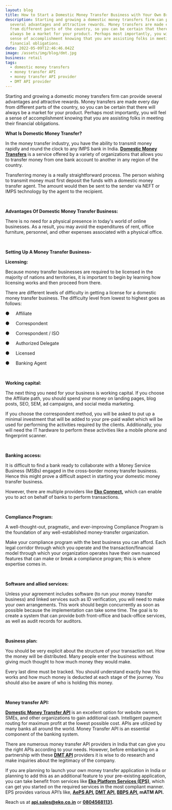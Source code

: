 ```yaml
---
layout: blog
title: How to Start a Domestic Money Transfer Business with Your Own Brand?
description: Starting and growing a domestic money transfers firm can provide
  several advantages and attractive rewards. Money transfers are made every day
  from different parts of the country, so you can be certain that there will
  always be a market for your product. Perhaps most importantly, you will feel a
  sense of accomplishment knowing that you are assisting folks in meeting their
  financial obligations.
date: 2022-05-09T12:46:46.042Z
image: /assets/img/blog/dmt.jpg
business: retail
tags:
  - domestic money transfers
  - money transfer API
  - money transfer API provider
  - DMT API provider
---
```

Starting and growing a domestic money transfers firm can provide several advantages and attractive rewards. Money transfers are made every day from different parts of the country, so you can be certain that there will always be a market for your product. Perhaps most importantly, you will feel a sense of accomplishment knowing that you are assisting folks in meeting their financial obligations.



**What Is Domestic Money Transfer?**

In the money transfer industry, you have the ability to transmit money rapidly and round the clock to any IMPS bank in India. **[Domestic Money Transfers](https://eko.in/developers/eps/domestic-money-transfer-api)** is a service offered by a variety of organizations that allows you to transfer money from one bank account to another in any region of the country.

Transferring money is a really straightforward process. The person wishing to transmit money must first deposit the funds with a domestic money transfer agent. The amount would then be sent to the sender via NEFT or IMPS technology by the agent to the recipient.

 

**Advantages Of Domestic Money Transfer Business:**

There is no need for a physical presence in today's world of online businesses. As a result, you may avoid the expenditures of rent, office furniture, personnel, and other expenses associated with a physical office.

 

**Setting Up A Money Transfer Business-**

**Licensing:**

Because money transfer businesses are required to be licensed in the majority of nations and territories, it is important to begin by learning how licensing works and then proceed from there.

There are different levels of difficulty in getting a license for a domestic money transfer business. The difficulty level from lowest to highest goes as follows:

●     Affiliate

●     Correspondent

●     Correspondent / ISO

●     Authorized Delegate

●     Licensed

●     Banking Agent

 

**Working capital:**

The next thing you need for your business is working capital. If you choose the Affiliate path, you should spend your money on landing pages, blog posts, SEO, SEM, ad campaigns, and social media marketing.

If you choose the correspondent method, you will be asked to put up a minimal investment that will be added to your pre-paid wallet which will be used for performing the activities required by the clients. Additionally, you will need the IT hardware to perform these activities like a mobile phone and fingerprint scanner.

 

**Banking access:**

It is difficult to find a bank ready to collaborate with a Money Service Business (MSBs) engaged in the cross-border money transfer business. Hence this might prove a difficult aspect in starting your domestic money transfer business.

However, there are multiple providers like **[Eko Connect](https://play.google.com/store/apps/details?id=in.eko.connect),** which can enable you to act on behalf of banks to perform transactions.

 

**Compliance Program:**

A well-thought-out, pragmatic, and ever-improving Compliance Program is the foundation of any well-established money-transfer organization. 

Make your compliance program with the best business you can afford. Each legal corridor through which you operate and the transaction/financial model through which your organization operates have their own nuanced features that can make or break a compliance program; this is where expertise comes in.

 

**Software and allied services:**

Unless your agreement includes software (to run your money transfer business) and linked services such as ID verification, you will need to make your own arrangements. This work should begin concurrently as soon as possible because the implementation can take some time. The goal is to create a system that can provide both front-office and back-office services, as well as audit records for auditors.

 

**Business plan:**

You should be very explicit about the structure of your transaction set. How the money will be distributed. Many people enter the business without giving much thought to how much money they would make.

Every last dime must be tracked. You should understand exactly how this works and how much money is deducted at each stage of the journey. You should also be aware of who is holding this money.

 

**Money transfer API:**

**[Domestic Money Transfer API](https://eko.in/developers/eps/domestic-money-transfer-api)** is an excellent option for website owners, SMEs, and other organizations to gain additional cash. Intelligent payment routing for maximum profit at the lowest possible cost. APIs are utilized by many banks all around the world. Money Transfer API is an essential component of the banking system.

There are numerous money transfer API providers in India that can give you the right APIs according to your needs. However, before embarking on a partnership with these **[DMT API](https://eko.in/developers/eps/domestic-money-transfer-api)** providers it is wise to do research and make inquiries about the legitimacy of the company.

If you are planning to launch your own money transfer application in India or planning to add this as an additional feature to your pre-existing application, you can take benefit from services like **[Eko Platform Services (EPS)](https://eko.in/developers/eps)**, which can get you started on the required services in the most compliant manner. EPS provides various API’s like, **[AePS API](https://eko.in/developers/eps/aeps-cashout-sdk), [DMT API](https://eko.in/developers/eps/domestic-money-transfer-api), [BBPS API](https://media.eko.in/bbps-electricity-and-water-bill-payment/), mATM API.**

Reach us at **[api.sales@eko.co.in](mailto:api.sales@eko.co.in)** or **[08045681131](tel:08045681131).**